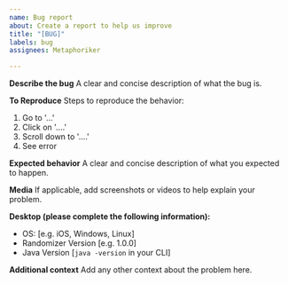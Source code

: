 ```yaml
---
name: Bug report
about: Create a report to help us improve
title: "[BUG]"
labels: bug
assignees: Metaphoriker

---
```


**Describe the bug**
A clear and concise description of what the bug is.

**To Reproduce**
Steps to reproduce the behavior:
1. Go to '...'
2. Click on '....'
3. Scroll down to '....'
4. See error

**Expected behavior**
A clear and concise description of what you expected to happen.

**Media**
If applicable, add screenshots or videos to help explain your problem.

**Desktop (please complete the following information):**
 - OS: [e.g. iOS, Windows, Linux]
 - Randomizer Version [e.g. 1.0.0]
- Java Version [`java -version` in your CLI]

**Additional context**
Add any other context about the problem here.
